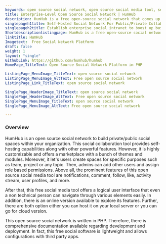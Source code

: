 ```yaml
---
keywords: open source social network, open source social media tool, self hosted social network, social collaboration tool, free social software
title: Enterprise-Level Open Source Social Network | HumHub
description: HumHub is a free open-source social network that comes up with a wide range of features such as activity streams, public/private groups, file sharing and more.
singlepageh1title: Self-Hosted Social Network For Public/Private Collaboration
singlepageh2title: Establish enterprise social intranet to boost up business operations. This free social software offers marketplace with many modules and social tools.
Shortdescriptionlistingpage: HumHub is a free open-source social network that is easy to extend and self-host. It offers a wide range of plugins and themes along with complete documentation.
linktitle: HumHub
Imagetext:  Free Social Network Platform
draft: false
weight: 1
layout: "single"
GithubLink: https://github.com/humhub/humhub
HomePage_TitleText: Open Source Social Network Platform in PHP

ListingPage_MenuImage_TitleText: open source social network
ListingPage_MenuImage_AltText: Free open source social network
ListingPage_Link_TitleText: open source social network

SinglePage_HeaderImage_TitleText: open source social network
SinglePage_HeaderImage_AltText: Free open source social network
SinglePage_MenuImage_TitleText: open source social network
SinglePage_MenuImage_AltText: Free open source social network

---
```

### Overview

HumHub is an open source social network to build private/public social spaces within your organization. This social collaboration tool provides self-hosting capabilities along with other powerful features. However, it is highly customizable and offers a marketplace with a bunch of themes and modules. Moreover, it let's users create spaces for specific purposes such as team, project or any topic. Then, admins can add other users and assign role based permissions. Above all, the prominent features of this open source social media tool are notifications, comment, follow, like, activity stream, user profiles, and more.

After that, this free social media tool offers a logical user interface that even a non technical person can navigate through various elements easily. In addition, there is an online version available to explore its features. Further, there are both option either you can host it on your local server or you can go for cloud version.

This open source social network is written in PHP. Therefore, there is comprehensive documentation available regarding development and deployment. In fact, this free social software is lightweight and allows configurations with third party apps.

